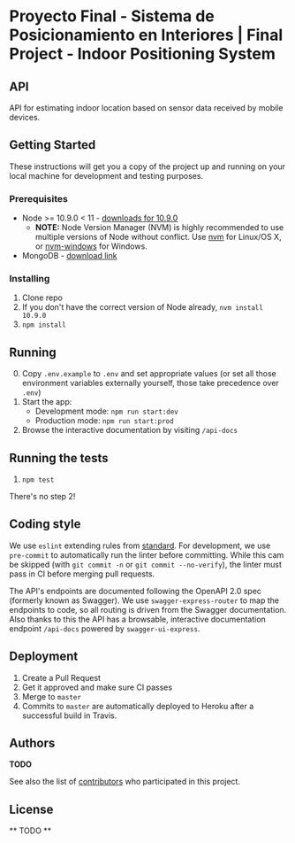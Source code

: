 # Proyecto Final - Sistema de Posicionamiento en Interiores | Final Project - Indoor Positioning System

## API

API for estimating indoor location based on sensor data received by
mobile devices.

## Getting Started

These instructions will get you a copy of the project up and running on
your local machine for development and testing purposes.

### Prerequisites

- Node >= 10.9.0 < 11 - [downloads for 10.9.0](https://nodejs.org/dist/v10.9.0/)
  - **NOTE:** Node Version Manager (NVM) is highly recommended to use
  multiple versions of Node without conflict.  Use [nvm](https://github.com/creationix/nvm)
  for Linux/OS X, or [nvm-windows](https://github.com/coreybutler/nvm-windows)
  for Windows.
- MongoDB - [download link](https://www.mongodb.com/download-center/community)


### Installing

1. Clone repo
1. If you don't have the correct version of Node already, `nvm install 10.9.0`
1. `npm install`

## Running

0. Copy `.env.example` to `.env` and set appropriate values (or set all
those environment variables externally yourself, those take precedence
over `.env`)
1. Start the app:
    - Development mode: `npm run start:dev`
    - Production mode: `npm run start:prod`
1. Browse the interactive documentation by visiting `/api-docs`

## Running the tests

1. `npm test`

There's no step 2!

## Coding style

We use `eslint` extending rules from [standard](https://standardjs.com/rules.html#javascript-standard-style).
For development, we use `pre-commit` to automatically run the linter before
committing. While this cam be skipped (with `git commit -n` or `git commit --no-verify`),
the linter must pass in CI before merging pull requests.

The API's endpoints are documented following the OpenAPI 2.0 spec (formerly
known as Swagger).  We use `swagger-express-router` to map the endpoints
to code, so all routing is driven from the Swagger documentation.  Also
thanks to this the API has a browsable, interactive documentation endpoint
`/api-docs` powered by `swagger-ui-express`.

## Deployment

1. Create a Pull Request
1. Get it approved and make sure CI passes
1. Merge to `master`
1. Commits to `master` are automatically deployed to Heroku after a
successful build in Travis.

## Authors

**TODO**

See also the list of [contributors](https://github.com/PF-ITBA-SPI/SPI-api/graphs/contributors)
who participated in this project.

## License

** TODO **
